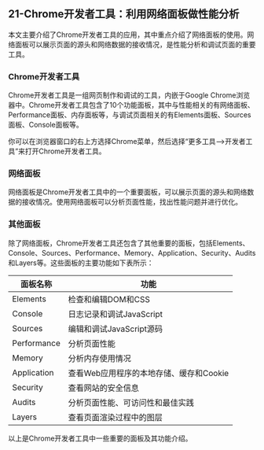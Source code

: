 ## 21-Chrome开发者工具：利用网络面板做性能分析
本文主要介绍了Chrome开发者工具的应用，其中重点介绍了网络面板的使用。网络面板可以展示页面的源头和网络数据的接收情况，是性能分析和调试页面的重要工具。

### Chrome开发者工具
Chrome开发者工具是一组网页制作和调试的工具，内嵌于Google Chrome浏览器中。Chrome开发者工具包含了10个功能面板，其中与性能相关的有网络面板、Performance面板、内存面板等，与调试页面相关的有Elements面板、Sources面板、Console面板等。

你可以在浏览器窗口的右上方选择Chrome菜单，然后选择“更多工具–>开发者工具”来打开Chrome开发者工具。

### 网络面板
网络面板是Chrome开发者工具中的一个重要面板，可以展示页面的源头和网络数据的接收情况。使用网络面板可以分析页面性能，找出性能问题并进行优化。

### 其他面板
除了网络面板，Chrome开发者工具还包含了其他重要的面板，包括Elements、Console、Sources、Performance、Memory、Application、Security、Audits和Layers等。这些面板的主要功能如下表所示：

| 面板名称 | 功能 |
| --- | --- |
| Elements | 检查和编辑DOM和CSS |
| Console | 日志记录和调试JavaScript |
| Sources | 编辑和调试JavaScript源码 |
| Performance | 分析页面性能 |
| Memory | 分析内存使用情况 |
| Application | 查看Web应用程序的本地存储、缓存和Cookie |
| Security | 查看网站的安全信息 |
| Audits | 分析页面性能、可访问性和最佳实践 |
| Layers | 查看页面渲染过程中的图层 |

以上是Chrome开发者工具中一些重要的面板及其功能介绍。
